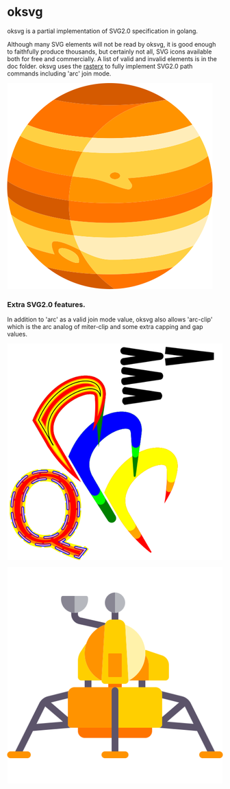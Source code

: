 # oksvg
oksvg is a partial implementation of SVG2.0 specification in golang.

Although many SVG elements will not be read by oksvg, it is good enough to faithfully produce thousands, but certainly not all, SVG icons available both for free and commercially. A list of valid and invalid elements is in the doc folder.
oksvg uses the [rasterx](https://github.com/srwiley/rasterx) to fully implement SVG2.0 path commands including 'arc' join mode.

![Jupiter](doc/jupiter.png)


### Extra SVG2.0 features.

In addition to 'arc' as a valid join mode value, oksvg also allows 'arc-clip' which is the arc analog of miter-clip and some extra capping and gap values.

![arcs and caps](doc/TestShapes.png)

![lander](doc/lander.png)
